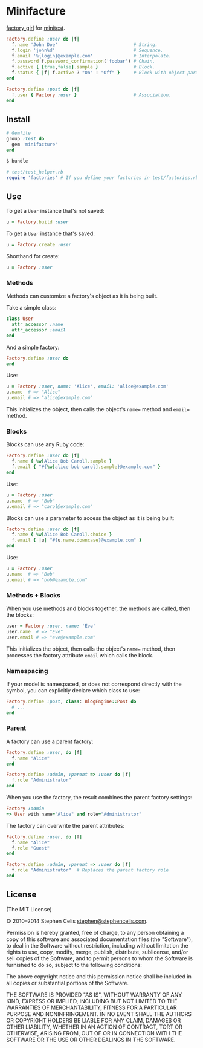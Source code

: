# Minifacture

[factory_girl][1] for [minitest][2].

[1]: https://github.com/thoughtbot/factory_girl
[2]: https://github.com/seattlerb/minitest

``` ruby
Factory.define :user do |f|
  f.name 'John Doe'                            # String.
  f.login 'john%d'                             # Sequence.
  f.email '%{login}@example.com'               # Interpolate.
  f.password f.password_confirmation('foobar') # Chain.
  f.active { [true,false].sample }             # Block.
  f.status { |f| f.active ? "On" : "Off" }     # Block with object parameter.
end

Factory.define :post do |f|
  f.user { Factory :user }                     # Association.
end
```


## Install

``` ruby
# Gemfile
group :test do
  gem 'minifacture'
end
```

``` sh
$ bundle
```

``` ruby
# test/test_helper.rb
require 'factories' # If you define your factories in test/factories.rb
```


## Use

To get a `User` instance that's not saved:

``` ruby
u = Factory.build :user
```

To get a `User` instance that's saved:

``` ruby
u = Factory.create :user
```

Shorthand for create:

``` ruby
u = Factory :user
```


### Methods

Methods can customize a factory's object as it is being built.

Take a simple class:

``` ruby
class User
  attr_accessor :name
  attr_accessor :email
end
```

And a simple factory:

``` ruby
Factory.define :user do
end
```

Use:

``` ruby
u = Factory :user, name: 'Alice', email: 'alice@example.com'
u.name  # => "Alice"
u.email # => "alice@example.com"
```

This initializes the object, then calls the object's `name=` method and
`email=` method.


### Blocks

Blocks can use any Ruby code:

``` ruby
Factory.define :user do |f|
  f.name { %w[Alice Bob Carol].sample }
  f.email { "#{%w[alice bob carol].sample}@example.com" }
end
```

Use:

``` ruby
u = Factory :user
u.name  # => "Bob"
u.email # => "carol@example.com"
```

Blocks can use a parameter to access the object as it is being built:

``` ruby
Factory.define :user do |f|
  f.name { %w[Alice Bob Carol].choice }
  f.email { |u| "#{u.name.downcase}@example.com" }
end
```

Use:

``` ruby
u = Factory :user
u.name  # => "Bob"
u.email # => "bob@example.com"
```


### Methods + Blocks

When you use methods and blocks together, the methods are called, then the
blocks:

``` ruby
user = Factory :user, name: 'Eve'
user.name  # => "Eve"
user.email # => "eve@example.com"
```

This initializes the object, then calls the object's `name=` method, then
processes the factory attribute `email` which calls the block.


### Namespacing

If your model is namespaced, or does not correspond directly with the symbol,
you can explicitly declare which class to use:

```ruby
Factory.define :post, class: BlogEngine::Post do
  # ...
end
```

### Parent

A factory can use a parent factory:

```ruby
Factory.define :user, do |f|
  f.name "Alice"
end

Factory.define :admin, :parent => :user do |f|
  f.role "Administrator"
end
```

When you use the factory, the result combines the parent factory settings:

```ruby
Factory :admin
=> User with name="Alice" and role="Administrator"
```

The factory can overwrite the parent attributes:

```ruby
Factory.define :user, do |f|
  f.name "Alice"
  f.role "Guest"
end

Factory.define :admin, :parent => :user do |f|
  f.role "Administrator"  # Replaces the parent factory role
end
```


## License

(The MIT License)

© 2010–2014 Stephen Celis <stephen@stephencelis.com>.

Permission is hereby granted, free of charge, to any person obtaining a copy
of this software and associated documentation files (the "Software"), to deal
in the Software without restriction, including without limitation the rights
to use, copy, modify, merge, publish, distribute, sublicense, and/or sell
copies of the Software, and to permit persons to whom the Software is
furnished to do so, subject to the following conditions:

The above copyright notice and this permission notice shall be included in all
copies or substantial portions of the Software.

THE SOFTWARE IS PROVIDED "AS IS", WITHOUT WARRANTY OF ANY KIND, EXPRESS OR
IMPLIED, INCLUDING BUT NOT LIMITED TO THE WARRANTIES OF MERCHANTABILITY,
FITNESS FOR A PARTICULAR PURPOSE AND NONINFRINGEMENT. IN NO EVENT SHALL THE
AUTHORS OR COPYRIGHT HOLDERS BE LIABLE FOR ANY CLAIM, DAMAGES OR OTHER
LIABILITY, WHETHER IN AN ACTION OF CONTRACT, TORT OR OTHERWISE, ARISING FROM,
OUT OF OR IN CONNECTION WITH THE SOFTWARE OR THE USE OR OTHER DEALINGS IN THE
SOFTWARE.
